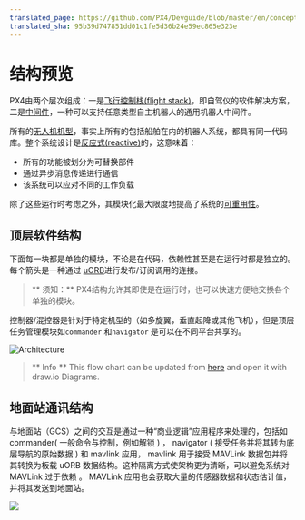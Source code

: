 ```yaml
---
translated_page: https://github.com/PX4/Devguide/blob/master/en/concept/architecture.md
translated_sha: 95b39d747851dd01c1fe5d36b24e59ec865e323e
---
```


# 结构预览

PX4由两个层次组成：一是[飞行控制栈(flight stack)](../concept/flight_stack.md)，即自驾仪的软件解决方案，二是[中间件](../concept/middleware.md)，一种可以支持任意类型自主机器人的通用机器人中间件。


所有的[无人机机型](../airframes/architecture.md)，事实上所有的包括船舶在内的机器人系统，都具有同一代码库。整个系统设计是[反应式(reactive)](http://www.reactivemanifesto.org)的，这意味着：

- 所有的功能被划分为可替换部件
- 通过异步消息传递进行通信
- 该系统可以应对不同的工作负载

除了这些运行时考虑之外，其模块化最大限度地提高了系统的[可重用性](https://en.wikipedia.org/wiki/Reusability)。

## 顶层软件结构

下面每一块都是单独的模块，不论是在代码，依赖性甚至是在运行时都是独立的。每个箭头是一种通过 [uORB](../middleware/uorb.md)进行发布/订阅调用的连接。

> ** 须知：** PX4结构允许其即使是在运行时，也可以快速方便地交换各个单独的模块。


控制器/混控器是针对于特定机型的（如多旋翼，垂直起降或其他飞机），但是顶层任务管理模块如`commander` 和`navigator` 是可以在不同平台共享的。

![Architecture](../../assets/diagrams/PX4_Architecture.png)

> ** Info ** This flow chart can be updated from [here](https://drive.google.com/file/d/0Byq0TIV9P8jfbVVZOVZ0YzhqYWs/view?usp=sharing) and open it with draw.io Diagrams.

## 地面站通讯结构


与地面站（GCS）之间的交互是通过一种“商业逻辑”应用程序来处理的，包括如 commander( 一般命令与控制，例如解锁 ) ， navigator ( 接受任务并将其转为底层导航的原始数据 ) 和 mavlink 应用， mavlink 用于接受 MAVLink 数据包并将其转换为板载 uORB 数据结构。这种隔离方式使架构更为清晰，可以避免系统对 MAVLink  过于依赖 。 MAVLink 应用也会获取大量的传感器数据和状态估计值，并将其发送到地面站。


[![](https://mermaid.ink/img/eyJjb2RlIjoiZ3JhcGggVEQ7XG4gIG1hdmxpbmstLS1jb21tYW5kZXI7XG4gIG1hdmxpbmstLS1uYXZpZ2F0b3I7XG4gIHBvc2l0aW9uX2VzdGltYXRvci0tPm1hdmxpbms7XG4gIGF0dGl0dWRlX2VzdGltYXRvci0tPm1hdmxpbms7XG4gIG1peGVyLS0-bWF2bGluazsiLCJtZXJtYWlkIjp7InRoZW1lIjoiZGVmYXVsdCJ9LCJ1cGRhdGVFZGl0b3IiOmZhbHNlfQ)](https://mermaid-js.github.io/mermaid-live-editor/#/edit/eyJjb2RlIjoiZ3JhcGggVEQ7XG4gIG1hdmxpbmstLS1jb21tYW5kZXI7XG4gIG1hdmxpbmstLS1uYXZpZ2F0b3I7XG4gIHBvc2l0aW9uX2VzdGltYXRvci0tPm1hdmxpbms7XG4gIGF0dGl0dWRlX2VzdGltYXRvci0tPm1hdmxpbms7XG4gIG1peGVyLS0-bWF2bGluazsiLCJtZXJtYWlkIjp7InRoZW1lIjoiZGVmYXVsdCJ9LCJ1cGRhdGVFZGl0b3IiOmZhbHNlfQ)
